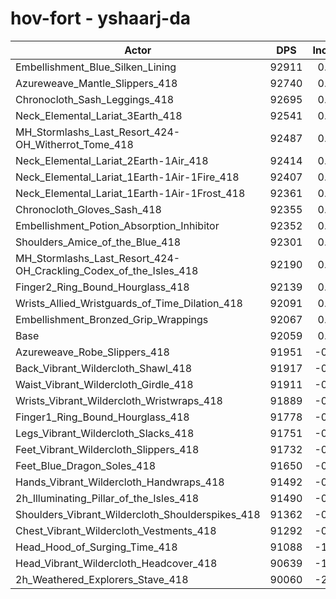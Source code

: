 # hov-fort - yshaarj-da
| Actor | DPS | Increase |
|---|:---:|:---:|
|Embellishment_Blue_Silken_Lining|92911|0.93%|
|Azureweave_Mantle_Slippers_418|92740|0.74%|
|Chronocloth_Sash_Leggings_418|92695|0.69%|
|Neck_Elemental_Lariat_3Earth_418|92541|0.52%|
|MH_Stormlashs_Last_Resort_424-OH_Witherrot_Tome_418|92487|0.46%|
|Neck_Elemental_Lariat_2Earth-1Air_418|92414|0.39%|
|Neck_Elemental_Lariat_1Earth-1Air-1Fire_418|92407|0.38%|
|Neck_Elemental_Lariat_1Earth-1Air-1Frost_418|92361|0.33%|
|Chronocloth_Gloves_Sash_418|92355|0.32%|
|Embellishment_Potion_Absorption_Inhibitor|92352|0.32%|
|Shoulders_Amice_of_the_Blue_418|92301|0.26%|
|MH_Stormlashs_Last_Resort_424-OH_Crackling_Codex_of_the_Isles_418|92190|0.14%|
|Finger2_Ring_Bound_Hourglass_418|92139|0.09%|
|Wrists_Allied_Wristguards_of_Time_Dilation_418|92091|0.03%|
|Embellishment_Bronzed_Grip_Wrappings|92067|0.01%|
|Base|92059|0.00%|
|Azureweave_Robe_Slippers_418|91951|-0.12%|
|Back_Vibrant_Wildercloth_Shawl_418|91917|-0.15%|
|Waist_Vibrant_Wildercloth_Girdle_418|91911|-0.16%|
|Wrists_Vibrant_Wildercloth_Wristwraps_418|91889|-0.18%|
|Finger1_Ring_Bound_Hourglass_418|91778|-0.31%|
|Legs_Vibrant_Wildercloth_Slacks_418|91751|-0.33%|
|Feet_Vibrant_Wildercloth_Slippers_418|91732|-0.36%|
|Feet_Blue_Dragon_Soles_418|91650|-0.44%|
|Hands_Vibrant_Wildercloth_Handwraps_418|91492|-0.62%|
|2h_Illuminating_Pillar_of_the_Isles_418|91490|-0.62%|
|Shoulders_Vibrant_Wildercloth_Shoulderspikes_418|91362|-0.76%|
|Chest_Vibrant_Wildercloth_Vestments_418|91292|-0.83%|
|Head_Hood_of_Surging_Time_418|91088|-1.05%|
|Head_Vibrant_Wildercloth_Headcover_418|90639|-1.54%|
|2h_Weathered_Explorers_Stave_418|90060|-2.17%|
